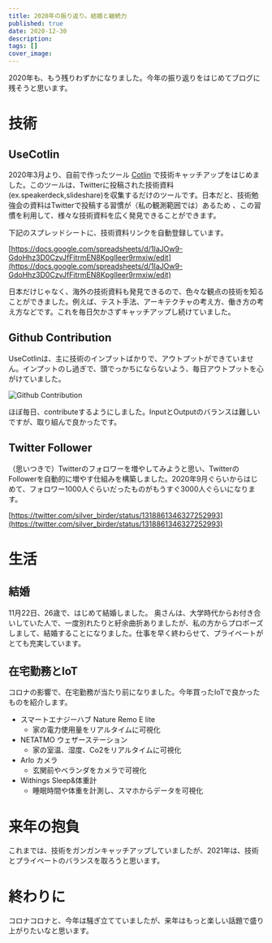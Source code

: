 ```yaml
---
title: 2020年の振り返り。結婚と継続力
published: true
date: 2020-12-30
description: 
tags: []
cover_image: 
---
```


2020年も、もう残りわずかになりました。今年の振り返りをはじめてブログに残そうと思います。

# 技術
## UseCotlin

2020年3月より、自前で作ったツール [Cotlin](https://github.com/Silver-birder/Cotlin) で技術キャッチアップをはじめました。このツールは、Twitterに投稿された技術資料(ex.speakerdeck,slideshare)を収集するだけのツールです。日本だと、技術勉強会の資料はTwitterで投稿する習慣が（私の観測範囲では）あるため
、この習慣を利用して、様々な技術資料を広く発見できることができます。

下記のスプレッドシートに、技術資料リンクを自動登録しています。

[https://docs.google.com/spreadsheets/d/1IaJOw9-GdoHhz3D0CzvJfFitrmEN8KpgIleer9rmxiw/edit](https://docs.google.com/spreadsheets/d/1IaJOw9-GdoHhz3D0CzvJfFitrmEN8KpgIleer9rmxiw/edit)  <!--  TODO: embed  -->

日本だけじゃなく、海外の技術資料も発見できるので、色々な観点の技術を知ることができました。例えば、テスト手法、アーキテクチャの考え方、働き方の考え方などです。これを毎日欠かさずキャッチアップし続けていました。

## Github Contribution

UseCotlinは、主に技術のインプットばかりで、アウトプットができていません。インプットのし過ぎで、頭でっかちにならないよう、毎日アウトプットを心がけていました。

![Github Contribution](https://res.cloudinary.com/silverbirder/image/upload/v1614431446/silver-birder.github.io/blog/Github_Contribution.png)

ほぼ毎日、contributeするようにしました。InputとOutputのバランスは難しいですが、取り組んで良かったです。

## Twitter Follower

（思いつきで）Twitterのフォロワーを増やしてみようと思い、TwitterのFollowerを自動的に増やす仕組みを構築しました。2020年9月ぐらいからはじめて、フォロワー1000人ぐらいだったものがもうすぐ3000人ぐらいになります。

[https://twitter.com/silver_birder/status/1318861346327252993](https://twitter.com/silver_birder/status/1318861346327252993)  <!--  TODO: embed  -->

# 生活
## 結婚

11月22日、26歳で、はじめて結婚しました。
奥さんは、大学時代からお付き合いしていた人で、一度別れたりと紆余曲折ありましたが、私の方からプロポーズしまして、結婚することになりました。仕事を早く終わらせて、プライベートがとても充実しています。

## 在宅勤務とIoT

コロナの影響で、在宅勤務が当たり前になりました。今年買ったIoTで良かったものを紹介します。

* スマートエナジーハブ Nature Remo E lite
  * 家の電力使用量をリアルタイムに可視化
* NETATMO ウェザーステーション
  * 家の室温、湿度、Co2をリアルタイムに可視化
* Arlo カメラ
  * 玄関前やベランダをカメラで可視化
* Withings Sleep&体重計
  * 睡眠時間や体重を計測し、スマホからデータを可視化

# 来年の抱負
これまでは、技術をガンガンキャッチアップしていましたが、2021年は、技術とプライベートのバランスを取ろうと思います。

# 終わりに
コロナコロナと、今年は騒ぎ立てていましたが、来年はもっと楽しい話題で盛り上がりたいなと思います。
